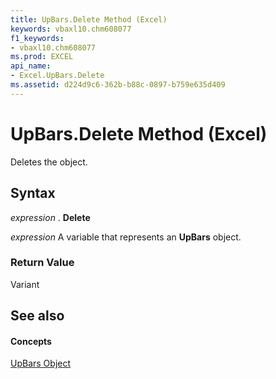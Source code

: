 ```yaml
---
title: UpBars.Delete Method (Excel)
keywords: vbaxl10.chm608077
f1_keywords:
- vbaxl10.chm608077
ms.prod: EXCEL
api_name:
- Excel.UpBars.Delete
ms.assetid: d224d9c6-362b-b88c-0897-b759e635d409
---
```



# UpBars.Delete Method (Excel)

Deletes the object.


## Syntax

 _expression_ . **Delete**

 _expression_ A variable that represents an **UpBars** object.


### Return Value

Variant


## See also


#### Concepts


[UpBars Object](upbars-object-excel.md)

